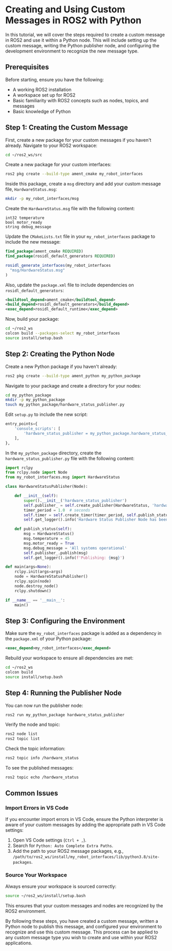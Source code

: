 # Creating and Using Custom Messages in ROS2 with Python

In this tutorial, we will cover the steps required to create a custom message in ROS2 and use it within a Python node. This will include setting up the custom message, writing the Python publisher node, and configuring the development environment to recognize the new message type. 

## Prerequisites

Before starting, ensure you have the following:
- A working ROS2 installation
- A workspace set up for ROS2
- Basic familiarity with ROS2 concepts such as nodes, topics, and messages
- Basic knowledge of Python

## Step 1: Creating the Custom Message

First, create a new package for your custom messages if you haven't already. Navigate to your ROS2 workspace:

```sh
cd ~/ros2_ws/src
```

Create a new package for your custom interfaces:

```sh
ros2 pkg create --build-type ament_cmake my_robot_interfaces
```

Inside this package, create a `msg` directory and add your custom message file, `HardwareStatus.msg`:

```sh
mkdir -p my_robot_interfaces/msg
```

Create the `HardwareStatus.msg` file with the following content:

```
int32 temperature
bool motor_ready
string debug_message
```

Update the `CMakeLists.txt` file in your `my_robot_interfaces` package to include the new message:

```cmake
find_package(ament_cmake REQUIRED)
find_package(rosidl_default_generators REQUIRED)

rosidl_generate_interfaces(my_robot_interfaces
  "msg/HardwareStatus.msg"
)
```

Also, update the `package.xml` file to include dependencies on `rosidl_default_generators`:

```xml
<buildtool_depend>ament_cmake</buildtool_depend>
<build_depend>rosidl_default_generators</build_depend>
<exec_depend>rosidl_default_runtime</exec_depend>
```

Now, build your package:

```sh
cd ~/ros2_ws
colcon build --packages-select my_robot_interfaces
source install/setup.bash
```

## Step 2: Creating the Python Node

Create a new Python package if you haven't already:

```sh
ros2 pkg create --build-type ament_python my_python_package
```

Navigate to your package and create a directory for your nodes:

```sh
cd my_python_package
mkdir -p my_python_package
touch my_python_package/hardware_status_publisher.py
```

Edit `setup.py` to include the new script:

```python
entry_points={
    'console_scripts': [
        'hardware_status_publisher = my_python_package.hardware_status_publisher:main'
    ],
},
```

In the `my_python_package` directory, create the `hardware_status_publisher.py` file with the following content:

```python
import rclpy
from rclpy.node import Node
from my_robot_interfaces.msg import HardwareStatus

class HardwareStatusPublisher(Node):

    def __init__(self):
        super().__init__('hardware_status_publisher')
        self.publisher_ = self.create_publisher(HardwareStatus, 'hardware_status', 10)
        timer_period = 1.0  # seconds
        self.timer = self.create_timer(timer_period, self.publish_status)
        self.get_logger().info('Hardware Status Publisher Node has been started.')

    def publish_status(self):
        msg = HardwareStatus()
        msg.temperature = 45
        msg.motor_ready = True
        msg.debug_message = 'All systems operational'
        self.publisher_.publish(msg)
        self.get_logger().info(f'Publishing: {msg}')

def main(args=None):
    rclpy.init(args=args)
    node = HardwareStatusPublisher()
    rclpy.spin(node)
    node.destroy_node()
    rclpy.shutdown()

if __name__ == '__main__':
    main()
```

## Step 3: Configuring the Environment

Make sure the `my_robot_interfaces` package is added as a dependency in the `package.xml` of your Python package:

```xml
<exec_depend>my_robot_interfaces</exec_depend>
```

Rebuild your workspace to ensure all dependencies are met:

```sh
cd ~/ros2_ws
colcon build
source install/setup.bash
```

## Step 4: Running the Publisher Node

You can now run the publisher node:

```sh
ros2 run my_python_package hardware_status_publisher
```

Verify the node and topic:

```sh
ros2 node list
ros2 topic list
```

Check the topic information:

```sh
ros2 topic info /hardware_status
```

To see the published messages:

```sh
ros2 topic echo /hardware_status
```

## Common Issues

### Import Errors in VS Code

If you encounter import errors in VS Code, ensure the Python interpreter is aware of your custom messages by adding the appropriate path in VS Code settings:

1. Open VS Code settings (`Ctrl + ,`).
2. Search for `Python: Auto Complete Extra Paths`.
3. Add the path to your ROS2 message packages, e.g., `/path/to/ros2_ws/install/my_robot_interfaces/lib/python3.8/site-packages`.

### Source Your Workspace

Always ensure your workspace is sourced correctly:

```sh
source ~/ros2_ws/install/setup.bash
```

This ensures that your custom messages and nodes are recognized by the ROS2 environment.

By following these steps, you have created a custom message, written a Python node to publish this message, and configured your environment to recognize and use this custom message. This process can be applied to any custom message type you wish to create and use within your ROS2 applications.